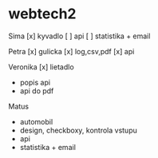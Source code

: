 # webtech2

Sima
[x] kyvadlo
[ ] api
[ ] statistika + email

Petra
[x] gulicka 
[x] log,csv,pdf 
[x] api 

Veronika
[x] lietadlo 
- popis api
- api do pdf

Matus
- automobil
- design, checkboxy, kontrola vstupu
- api
- statistika + email
